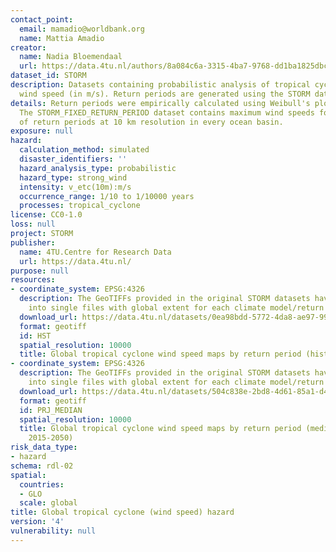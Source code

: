 ```yaml
---
contact_point:
  email: mamadio@worldbank.org
  name: Mattia Amadio
creator:
  name: Nadia Bloemendaal
  url: https://data.4tu.nl/authors/8a084c6a-3315-4ba7-9768-dd1ba1825dbc
dataset_id: STORM
description: Datasets containing probabilistic analysis of tropical cyclone maximum
  wind speed (in m/s). Return periods are generated using the STORM datasets.
details: Return periods were empirically calculated using Weibull's plotting formula.
  The STORM_FIXED_RETURN_PERIOD dataset contains maximum wind speeds for a fixed set
  of return periods at 10 km resolution in every ocean basin.
exposure: null
hazard:
  calculation_method: simulated
  disaster_identifiers: ''
  hazard_analysis_type: probabilistic
  hazard_type: strong_wind
  intensity: v_etc(10m):m/s
  occurrence_range: 1/10 to 1/10000 years
  processes: tropical_cyclone
license: CC0-1.0
loss: null
project: STORM
publisher:
  name: 4TU.Centre for Research Data
  url: https://data.4tu.nl/
purpose: null
resources:
- coordinate_system: EPSG:4326
  description: The GeoTIFFs provided in the original STORM datasets have been mosaicked
    into single files with global extent for each climate model/return period. STORM_FIXED_RETURN_PERIODS_{STORM_MODEL}_{STORM_RP}_YR_RP.tif
  download_url: https://data.4tu.nl/datasets/0ea98bdd-5772-4da8-ae97-99735e891aff/4
  format: geotiff
  id: HST
  spatial_resolution: 10000
  title: Global tropical cyclone wind speed maps by return period (historical 1979-2014)
- coordinate_system: EPSG:4326
  description: The GeoTIFFs provided in the original STORM datasets have been mosaicked
    into single files with global extent for each climate model/return period. STORM_FIXED_RETURN_PERIODS_{STORM_MODEL}_{STORM_RP}_YR_RP.tif
  download_url: https://data.4tu.nl/datasets/504c838e-2bd8-4d61-85a1-d495bdc560c3/3
  format: geotiff
  id: PRJ_MEDIAN
  spatial_resolution: 10000
  title: Global tropical cyclone wind speed maps by return period (median projections
    2015-2050)
risk_data_type:
- hazard
schema: rdl-02
spatial:
  countries:
  - GLO
  scale: global
title: Global tropical cyclone (wind speed) hazard
version: '4'
vulnerability: null
---
```

